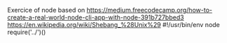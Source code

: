 Exercice of node based on https://medium.freecodecamp.org/how-to-create-a-real-world-node-cli-app-with-node-391b727bbed3
https://en.wikipedia.org/wiki/Shebang_%28Unix%29
#!/usr/bin/env node
require('../')()
